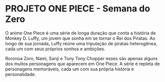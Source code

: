 # PROJETO ONE PIECE - Semana do Zero 
O anime One Piece é uma série de longa duração que conta a história de Monkey D. Luffy, um jovem que sonha em se tornar o Rei dos Piratas. Ao longo de sua jornada, Luffy reúne uma tripulação de piratas heterogênea, cada um com seus próprios sonhos e ambições.

Roronoa Zoro, Nami, Sanji e Tony Tony Chopper esses são apenas alguns dos muitos personagens que aparecem em One Piece. A série é repleta de personagens memoráveis, cada um com sua própria história e personalidade.
